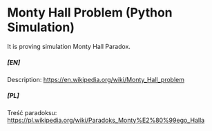 # Monty Hall Problem (Python Simulation)

It is proving simulation Monty Hall Paradox.

##### [EN]
Description: https://en.wikipedia.org/wiki/Monty_Hall_problem


##### [PL]
Treść paradoksu: https://pl.wikipedia.org/wiki/Paradoks_Monty%E2%80%99ego_Halla
